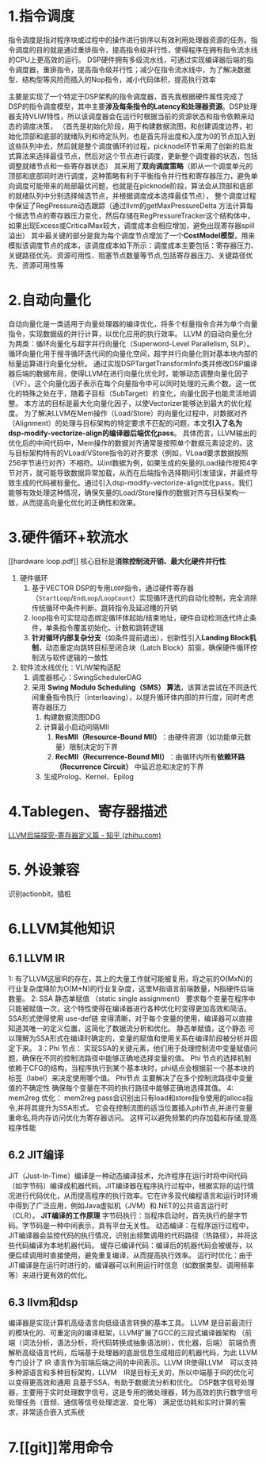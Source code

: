 # 1.指令调度
指令调度是指对程序块或过程中的操作进行排序以有效利用处理器资源的任务。指令调度的目的就是通过重排指令，提高指令级并行性，使得程序在拥有指令流水线的CPU上更高效的运行。 DSP硬件拥有多级流水线，可通过实现编译器后端的指令调度器，重排指令，提高指令级并行性；减少在指令流水线中，为了解决数据型、结构型等风险而插入的Nop指令，减小代码体积，提高执行效率 

主要是实现了一个特定于DSP架构的指令调度器，首先我根据硬件属性完成了DSP的指令调度模型，其中主要**涉及每条指令的Latency和处理器资源**。DSP处理器支持VLIW特性，所以该调度器会在运行时根据当前的资源状态和指令依赖来动态的调度决策， （首先是初始化阶段，用于构建数据流图，和创建调度边界，初始化顶部和底部的就绪队列和待定队列，也是首先将出度和入度为0的节点加入到这些队列中去，然后就是整个调度循环的过程，picknode环节采用了创新的启发式算法来选择最佳节点，然后对这个节点进行调度，更新整个调度器的状态，包括调整就绪节点和一些寄存器状态） 
其采用了**双向调度策略**（即从一个调度单元的顶部和底部同时进行调度，这种策略有利于平衡指令并行性和寄存器压力，避免单向调度可能带来的局部最优问题，也就是在picknode阶段，算法会从顶部和底部的就绪队列中分别选择候选节点，并根据调度成本选择最佳节点）， 整个调度过程中保证了RegPressure动态跟踪（通过llvm的getMaxPressureDelta 方法计算每个候选节点的寄存器压力变化，然后存储在RegPressureTracker这个结构体中，如果出现Excess或CriticalMax较大，调度成本会相应增加，避免出现寄存器spill溢出）
其中最关键的部分是我为每个调度节点增加了一个**CostModel模型**，用来模拟该调度节点的成本，该调度成本如下所示：调度成本主要包括：寄存器压力、关键路径优先、资源可用性、阻塞节点数量等节点,包括寄存器压力、关键路径优先、资源可用性等
# 2.自动向量化
自动向量化是一类适用于向量处理器的编译优化，将多个标量指令合并为单个向量指令，实现数据级的并行计算，以优化应用的执行效率。
LLVM 的自动向量化分为两类：循环向量化与超字并行向量化（Superword-Level Parallelism, SLP）。循环向量化用于搜寻循环迭代间的向量化空间，超字并行向量化则对基本块内部的标量运算进行向量化分析。 
通过实现DSPTargetTransformInfo类并修改DSP编译器后端的数据布局，使得LLVM在进行向量化优化时，能够动态调整向量化因子（VF）。这个向量化因子表示在每个向量指令中可以同时处理的元素个数。这一优化的特殊之处在于，随着子目标（SubTarget）的变化，向量化因子也能灵活地调整。
本方法的目标是最大化向量化因子，以使Vectorizer能够达到最大的优化程度。 为了解决LLVM在Mem操作（Load/Store）的向量化过程中，对数据对齐（Alignment）的处理与目标架构的特定要求不匹配的问题，本文**引入了名为dsp-modify-vectorize-align的编译器后端优化pass**。 具体而言，LLVM输出的优化后的中间代码中，Mem操作的数据对齐通常是按照单个数据元素设定的。这与目标架构特有的VLoad/VStore指令的对齐要求（例如，VLoad要求数据按照256字节进行对齐）不相符。以int数据为例，如果生成的矢量的Load操作按照4字节对齐，就可能导致数据异常加载，从而在后端指令选择期间引发错误，并最终导致生成的代码被标量化。通过引入dsp-modify-vectorize-align优化pass，我们能够有效处理这种情况，确保矢量的Load/Store操作的数据对齐与目标架构一致，从而提高向量化优化的正确性和效果。

# 3.硬件循环+软流水
[[hardware loop.pdf]]
核心目标是​**​消除控制流开销、最大化硬件并行性​**
1. 硬件循环
	1. 基于VECTOR DSP的专用`LOOP`指令，通过硬件寄存器（`StartLoop`/`EndLoop`/`LoopCount`）实现循环迭代的自动化控制，完全消除传统循环中条件判断、跳转指令及延迟槽的开销
	2. loop指令可实现动态绑定循环体起始/结束地址，硬件自动检测迭代终止条件，单条指令覆盖初始化、计数和跳转逻辑
	3. **针对循环内部复杂分支**（如条件提前退出），创新性引入​**​Landing Block机制​**​，动态重定向跳转目标至闭合块（Latch Block）前驱，确保硬件循环控制流与软件逻辑的一致性
2. 软件流水线优化：VLIW架构适配​
	1. 调度器核心：SwingSchedulerDAG
	2. 采用 **Swing Modulo Scheduling（SMS） 算法**，该算法尝试在不同迭代间重叠指令执行（interleaving），以提升循环体内部的并行度，同时考虑寄存器压力
		1. 构建数据流图DDG
		2. 计算最小启动间隔MII
			1. **ResMII（Resource-Bound MII）​**​：由硬件资源（如功能单元数量）限制决定的下界
			2. **RecMII（Recurrence-Bound MII）​**​：由循环内所有​**​依赖环路（Recurrence Circuit）​**​ 中延迟总和决定的下界
		3. 生成Prolog、Kernel、Epilog

# 4.Tablegen、寄存器描述
​[LLVM后端探究-寄存器定义篇 - 知乎 (zhihu.com)](https://zhuanlan.zhihu.com/p/652571606)

# 5. 外设兼容
识别actionbit，插桩

# 6.LLVM其他知识
## 6.1 LLVM IR
1: 有了LLVM这层IR的存在，其上的大量工作就可能被复用，将之前的O(MxN)的行业复杂度降阶为O(M+N)的行业复杂度，这里M指语言前端数量，N指硬件后端数量。 
2: SSA 静态单赋值 （static single assignment） 要求每个变量在程序中只能被赋值一次，这个特性使得在编译器进行各种优化时变得更加高效和简洁。 SSA形式使得使用 use-def链 变得清晰，对于每个变量的使用，编译器可以直接知道其唯一的定义位置，这简化了数据流分析和优化。 静态单赋值，这个静态 可以理解为SSA形式在编译时确定的，变量的赋值和使用关系在编译阶段被分析并固定下来。
3：Phi 节点： 实现SSA的关键元素，他们用于处理控制流中变量赋值问题，确保在不同的控制流路径中能够正确地选择变量的值。 Phi 节点的选择机制依赖于CFG的结构，当程序执行到某个基本块时，phi结点会根据前一个基本块的标签（label）来决定使用哪个值。 Phi节点 主要解决了在多个控制流路径中变量值的不确定性 确保每个变量在不同的执行路径中能够正确地选择其值。 
4: mem2reg 优化： mem2reg pass会识别出只有load和store指令使用的alloca指令,并将其提升为SSA形式。 它会在控制流图的适当位置插入phi节点,并进行变量重命名,将内存访问优化为寄存器访问。 这样可以避免频繁的内存加载和存储,提高程序性能
## 6.2 JIT编译
JIT（Just-In-Time）编译是一种动态编译技术，允许程序在运行时将中间代码（如字节码）编译成机器代码。JIT编译器在程序执行过程中，根据实际的运行情况进行代码优化，从而提高程序的执行效率。它在许多现代编程语言和运行时环境中得到了广泛应用，例如Java虚拟机（JVM）和.NET的公共语言运行时（CLR）。 
**JIT编译的工作原理** 
字节码执行：当程序启动时，首先执行的是字节码。字节码是一种中间表示，具有平台无关性。 
动态编译：在程序运行过程中，JIT编译器会监控代码的执行情况，识别出频繁调用的代码路径（热路径），并将这些代码编译为本地机器代码。 
缓存已编译代码：编译后的机器代码会被缓存，以便后续调用时直接使用，避免重复编译，从而提高执行效率。 
运行时优化：由于JIT编译是在运行时进行的，编译器可以利用运行时信息（如数据类型、调用频率等）来进行更有效的优化。
## 6.3 llvm和dsp
编译器是实现计算机高级语言向低级语言转换的基本工具。 LLVM 是目前最流行的模块化的、可重定向的编译框架，LLVM扩展了GCC的三段式编译器架构 （前端（词法分析，语法分析，将代码转换成抽象语法树），优化器，后端） 前端负责解析高级语言代码，后端基于处理器的底层信息生成相应的机器代码，为此 LLVM 专门设计了 IR 语言作为前端后端之间的中间表示。LLVM IR使得LLVM　可以支持多种源语言和多种目标架构，LLVM　IR是目标无关的，所以中端基于IR的优化可以变得更高效和通用 且基于SSA，有助于数据流分析和优化。 
DSP数字信号处理器，主要用于实时处理数字信号，这是专用的微处理器，转为高效的执行数字信号处理任务（音频、通信等信号处理滤波、变化等） 满足低功耗和实时计算的需求，非常适合嵌入式系统
# 7.[[git]]常用命令




